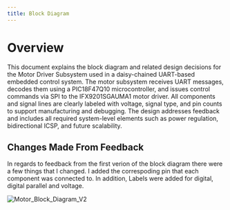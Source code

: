 ```yaml
---
title: Block Diagram
---
```


# Overview

This document explains the block diagram and related design decisions for the Motor Driver Subsystem used in a daisy-chained UART-based embedded control system. The motor subsystem receives UART messages, decodes them using a PIC18F47Q10 microcontroller, and issues control commands via SPI to the IFX9201SGAUMA1 motor driver. All components and signal lines are clearly labeled with voltage, signal type, and pin counts to support manufacturing and debugging. The design addresses feedback and includes all required system-level elements such as power regulation, bidirectional ICSP, and future scalability.

## Changes Made From Feedback

In regards to feedback from the first verion of the block diagram there were a few things that I changed. I added the correspoding pin that each component was connected to. In addition, Labels were added for digital, digital parallel and voltage. 

![Motor_Block_Diagram_V2](https://github.com/user-attachments/assets/3ab39ad4-fbec-4805-aaf1-7ccc7b0ebc53)

